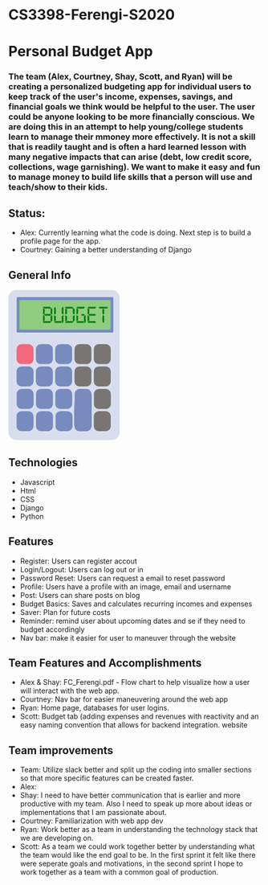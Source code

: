 # CS3398-Ferengi-S2020

# Personal Budget App
### The team (Alex, Courtney, Shay, Scott, and Ryan) will be creating a personalized budgeting app for individual users to keep track of the user's income, expenses, savings, and financial goals we think would be helpful to the user. The user could be anyone looking to be more financially conscious. We are doing this in an attempt to help young/college students learn to manage their mmoney more effectively. It is not a skill that is readily taught and is often a hard learned lesson with many negative impacts that can arise (debt, low credit score, collections, wage garnishing). We want to make it easy and fun to manage money to build life skills that a person will use and teach/show to their kids.
## Status:
  - Alex: Currently learning what the code is doing. Next step is to build a profile page for the app. 
  - Courtney: Gaining a better understanding of Django
  
## General Info 
![](images/fci-calculator.png)

## Technologies
- Javascript
- Html
- CSS
- Django
- Python

## Features 
- Register: Users can register accout
- Login/Logout: Users can log out or in
- Password Reset: Users can request a email to reset password
- Profile: Users have a profile with an image, email and username
- Post: Users can share posts on blog
- Budget Basics: Saves and calculates recurring incomes and expenses 
- Saver: Plan for future costs 
- Reminder: remind user about upcoming dates and se if they need to budget accordingly 
- Nav bar: make it easier for user to maneuver through the website

## Team Features and Accomplishments
- Alex & Shay: FC_Ferengi.pdf - Flow chart to help visualize how a user will interact with the web app.
- Courtney: Nav bar for easier maneuvering around the web app
- Ryan: Home page, databases for user logins.
- Scott: Budget tab (adding expenses and revenues with reactivity and an easy naming convention that allows for backend integration.
website

## Team improvements
- Team: Utilize slack better and split up the coding into smaller sections so that more specific features 
can be created faster.
- Alex:
- Shay: I need to have better communication that is earlier and more productive with my team.
Also I need to speak up more about ideas or implementations that I am passionate about.
- Courtney: Familiarization with web app dev
- Ryan: Work better as a team in understanding the technology stack that we are developing on.
- Scott: As a team we could work together better by understanding what the team would like the end goal to be. In the first sprint it felt like there were seperate goals and motivations, in the second sprint I hope to work together as a team with a common goal of production.
